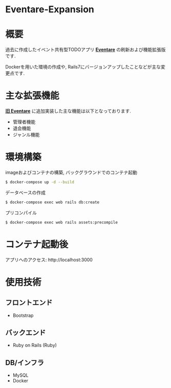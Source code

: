 # Eventare-Expansion

# 概要
過去に作成したイベント共有型TODOアプリ **[Eventare](https://github.com/ueno-8-ueno/Eventare "旧 Eventare")** の刷新および機能拡張版です.


Dockerを用いた環境の作成や, Rails7にバージョンアップしたことなどが主な変更点です.

# 主な拡張機能
**[旧 Eventare](https://github.com/ueno-8-ueno/Eventare "旧Eventare")** に追加実装した主な機能は以下となっております.
- 管理者機能
- 退会機能
- ジャンル機能

# 環境構築
imageおよびコンテナの構築, バックグラウンドでのコンテナ起動
```bash
$ docker-compose up -d --build
```

データベースの作成
```bash
$ docker-compose exec web rails db:create
```

プリコンパイル
```bash
$ docker-compose exec web rails assets:precompile
```

# コンテナ起動後
アプリへのアクセス: http://localhost:3000

# 使用技術
## フロントエンド
- Bootstrap

## バックエンド
- Ruby on Rails (Ruby)

## DB/インフラ
- MySQL
- Docker